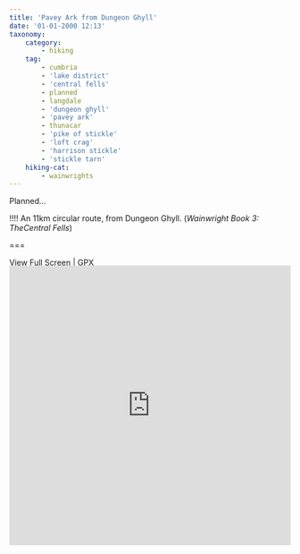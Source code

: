 ```yaml
---
title: 'Pavey Ark from Dungeon Ghyll'
date: '01-01-2000 12:13'
taxonomy:
    category:
        - hiking
    tag:
        - cumbria
        - 'lake district'
        - 'central fells'
        - planned
        - langdale
        - 'dungeon ghyll'
        - 'pavey ark'
        - thunacar
        - 'pike of stickle'
        - 'loft crag'
        - 'harrison stickle'
        - 'stickle tarn'
    hiking-cat:
        - wainwrights
---
```


Planned...

!!!! An 11km circular route, from Dungeon Ghyll. (_Wainwright Book 3: TheCentral Fells_)

===

[View Full Screen](https://map.mootparadox.com/full/paveyark-plan) | [GPX](https://map.mootparadox.com/gpx/paveyark-plan)  
<p><iframe src="https://map.mootparadox.com/embed/paveyark-plan" height="500" width="100%" style="border:none; margin-top:-1.2em;"></iframe></p>